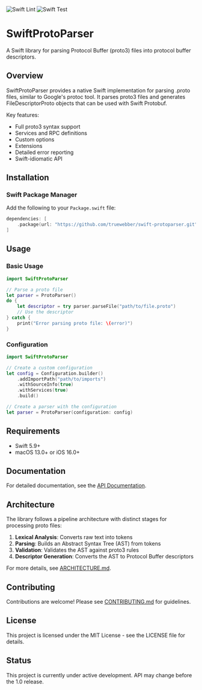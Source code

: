 ![Swift Lint](https://github.com/truewebber/swift-protoparser/actions/workflows/lint.yml/badge.svg?branch=master)
![Swift Test](https://github.com/truewebber/swift-protoparser/actions/workflows/test.yml/badge.svg?branch=master)

# SwiftProtoParser

A Swift library for parsing Protocol Buffer (proto3) files into protocol buffer descriptors.

## Overview

SwiftProtoParser provides a native Swift implementation for parsing .proto files, similar to Google's protoc tool. It parses proto3 files and generates FileDescriptorProto objects that can be used with Swift Protobuf.

Key features:
- Full proto3 syntax support
- Services and RPC definitions
- Custom options
- Extensions
- Detailed error reporting
- Swift-idiomatic API

## Installation

### Swift Package Manager

Add the following to your `Package.swift` file:

```swift
dependencies: [
    .package(url: "https://github.com/truewebber/swift-protoparser.git", from: "0.1.0")
]
```

## Usage

### Basic Usage

```swift
import SwiftProtoParser

// Parse a proto file
let parser = ProtoParser()
do {
    let descriptor = try parser.parseFile("path/to/file.proto")
    // Use the descriptor
} catch {
    print("Error parsing proto file: \(error)")
}
```

### Configuration

```swift
import SwiftProtoParser

// Create a custom configuration
let config = Configuration.builder()
    .addImportPath("path/to/imports")
    .withSourceInfo(true)
    .withServices(true)
    .build()

// Create a parser with the configuration
let parser = ProtoParser(configuration: config)
```

## Requirements

- Swift 5.9+
- macOS 13.0+ or iOS 16.0+

## Documentation

For detailed documentation, see the [API Documentation](https://github.com/truewebber/swift-protoparser/wiki).

## Architecture

The library follows a pipeline architecture with distinct stages for processing proto files:

1. **Lexical Analysis**: Converts raw text into tokens
2. **Parsing**: Builds an Abstract Syntax Tree (AST) from tokens
3. **Validation**: Validates the AST against proto3 rules
4. **Descriptor Generation**: Converts the AST to Protocol Buffer descriptors

For more details, see [ARCHITECTURE.md](ARCHITECTURE.md).

## Contributing

Contributions are welcome! Please see [CONTRIBUTING.md](CONTRIBUTING.md) for guidelines.

## License

This project is licensed under the MIT License - see the LICENSE file for details.

## Status

This project is currently under active development. API may change before the 1.0 release.